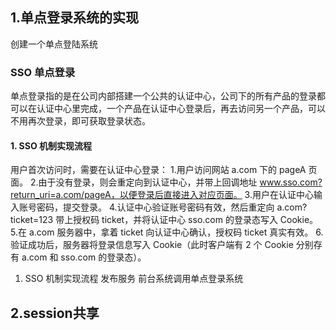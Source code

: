 ## 1.单点登录系统的实现
  创建一个单点登陆系统
  ### SSO 单点登录
   单点登录指的是在公司内部搭建一个公共的认证中心，公司下的所有产品的登录都可以在认证中心里完成，一个产品在认证中心登录后，再去访问另一个产品，可以不用再次登录，即可获取登录状态。
  #### 1. SSO 机制实现流程
  用户首次访问时，需要在认证中心登录：
 1.用户访问网站 a.com 下的 pageA 页面。
 2.由于没有登录，则会重定向到认证中心，并带上回调地址 www.sso.com?return_uri=a.com/pageA，以便登录后直接进入对应页面。
 3.用户在认证中心输入账号密码，提交登录。
 4.认证中心验证账号密码有效，然后重定向 a.com?ticket=123 带上授权码 ticket，并将认证中心 sso.com 的登录态写入 Cookie。
 5.在 a.com 服务器中，拿着 ticket 向认证中心确认，授权码 ticket 真实有效。
 6.验证成功后，服务器将登录信息写入 Cookie（此时客户端有 2 个 Cookie 分别存有 a.com 和 sso.com 的登录态）。
  
1. SSO 机制实现流程
  发布服务
  前台系统调用单点登录系统
  
## 2.session共享



